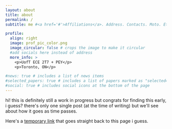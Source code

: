 ```yaml
---
layout: about
title: about
permalink: /
subtitle: me #<a href='#'>Affiliations</a>. Address. Contacts. Moto. Etc.

profile:
  align: right
  image: prof_pic_color.png
  image_circular: false # crops the image to make it circular
  #add socials here instead of address
  more_info: >
    <p>UofT ECE 2T7 + PEY</p>
    <p>Toronto, ON</p>

#news: true # includes a list of news items
#selected_papers: true # includes a list of papers marked as "selected={true}"
#social: true # includes social icons at the bottom of the page
---
```


hi!
this is definitely still a work in progress but congrats for finding this early, i guess? 
there's only one single post (at the time of writing) but we'll see about how it goes as time passes. 

Here's a [temporary link](https://groondman.github.io) that goes straight back to this page i guess.

